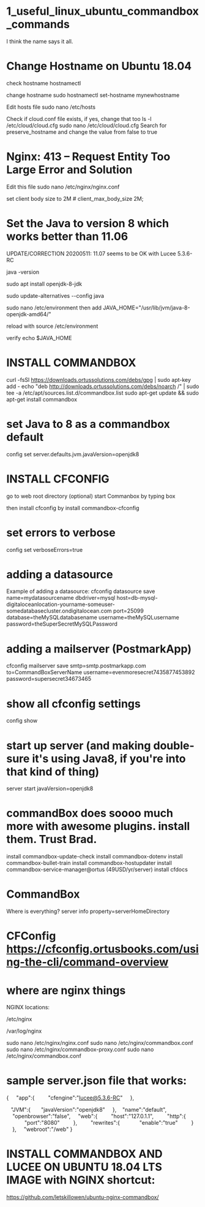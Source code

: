 # 1_useful_linux_ubuntu_commandbox_commands
I think the name says it all.

# Change Hostname on Ubuntu 18.04
 
 check hostname
 hostnamectl
 
 change hostname
 sudo hostnamectl set-hostname mynewhostname
 
 Edit hosts file
 sudo nano /etc/hosts
 
 Check if cloud.conf file exists, if yes, change that too
 ls -l /etc/cloud/cloud.cfg
 sudo nano /etc/cloud/cloud.cfg
 Search for preserve_hostname and change the value from false to true
 
 
# Nginx: 413 – Request Entity Too Large Error and Solution
Edit this file
sudo nano /etc/nginx/nginx.conf

set client body size to 2M #
client_max_body_size 2M;


# Set the Java to version 8 which works better than 11.06
UPDATE/CORRECTION 20200511: 11.07 seems to be OK with Lucee 5.3.6-RC

java -version

sudo apt install openjdk-8-jdk

sudo update-alternatives --config java

sudo nano /etc/environment
then add
JAVA_HOME="/usr/lib/jvm/java-8-openjdk-amd64/"

reload with 
source /etc/environment

verify
echo $JAVA_HOME

# INSTALL COMMANDBOX
curl -fsSl https://downloads.ortussolutions.com/debs/gpg | sudo apt-key add -
echo "deb http://downloads.ortussolutions.com/debs/noarch /" | sudo tee -a /etc/apt/sources.list.d/commandbox.list
sudo apt-get update && sudo apt-get install commandbox

# set Java to 8 as a commandbox default
config set server.defaults.jvm.javaVersion=openjdk8

# INSTALL CFCONFIG
go to web root directory (optional)
start Commanbox by typing
box

then install cfconfig by
install commandbox-cfconfig

# set errors to verbose
config set verboseErrors=true


# adding a datasource
Example of adding a datasource:
cfconfig datasource save name=mydatasourcename dbdriver=mysql host=db-mysql-digitaloceanlocation-yourname-someuser-somedatabasecluster.ondigitalocean.com port=25099 database=theMySQLdatabasename username=theMySQLusername password=theSuperSecretMySQLPassword

# adding a mailserver (PostmarkApp)
cfconfig mailserver save smtp=smtp.postmarkapp.com to=CommandBoxServerName username=evenmoresecret7435877453892 password=supersecret34673465

# show all cfconfig settings
config show

# start up server (and making double-sure it's using Java8, if you're into that kind of thing)
server start javaVersion=openjdk8


# commandBox does soooo much more with awesome plugins. install them. Trust Brad.
install commandbox-update-check
install commandbox-dotenv
install commandbox-bullet-train
install commandbox-hostupdater
install commandbox-service-manager@ortus   (49USD/yr/server)
install cfdocs




# CommandBox
Where is everything?
server info property=serverHomeDirectory



# CFConfig https://cfconfig.ortusbooks.com/using-the-cli/command-overview

# where are nginx things
NGINX locations:

/etc/nginx

/var/log/nginx

sudo nano /etc/nginx/nginx.conf
sudo nano /etc/nginx/commandbox.conf
sudo nano /etc/nginx/commandbox-proxy.conf
sudo nano /etc/nginx/commandbox.conf



# sample server.json file that works:

{
    "app":{
        "cfengine":"lucee@5.3.6-RC"
    },

   "JVM":{
      "javaVersion":"openjdk8"
    },
   "name":"default",
    "openbrowser":"false",
    "web":{
        "host":"127.0.1.1",
        "http":{
            "port":"8080"
        },
        "rewrites":{
            "enable":"true"
        }
    },
    "webroot":"/web"
}


# INSTALL COMMANDBOX AND LUCEE ON UBUNTU 18.04 LTS IMAGE with NGINX shortcut:

https://github.com/letskillowen/ubuntu-nginx-commandbox/
